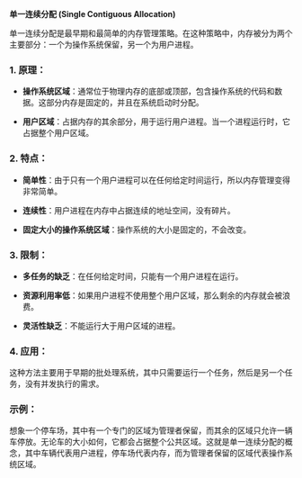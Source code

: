 **单一连续分配 (Single Contiguous Allocation)**

单一连续分配是最早期和最简单的内存管理策略。在这种策略中，内存被分为两个主要部分：一个为操作系统保留，另一个为用户进程。

### 1. **原理**：

- **操作系统区域**：通常位于物理内存的底部或顶部，包含操作系统的代码和数据。这部分内存是固定的，并且在系统启动时分配。

- **用户区域**：占据内存的其余部分，用于运行用户进程。当一个进程运行时，它占据整个用户区域。

### 2. **特点**：

- **简单性**：由于只有一个用户进程可以在任何给定时间运行，所以内存管理变得非常简单。

- **连续性**：用户进程在内存中占据连续的地址空间，没有碎片。

- **固定大小的操作系统区域**：操作系统的大小是固定的，不会改变。

### 3. **限制**：

- **多任务的缺乏**：在任何给定时间，只能有一个用户进程在运行。

- **资源利用率低**：如果用户进程不使用整个用户区域，那么剩余的内存就会被浪费。

- **灵活性缺乏**：不能运行大于用户区域的进程。

### 4. **应用**：

这种方法主要用于早期的批处理系统，其中只需要运行一个任务，然后是另一个任务，没有并发执行的需求。

### 示例：

想象一个停车场，其中有一个专门的区域为管理者保留，而其余的区域只允许一辆车停放。无论车的大小如何，它都会占据整个公共区域。这就是单一连续分配的概念，其中车辆代表用户进程，停车场代表内存，而为管理者保留的区域代表操作系统区域。